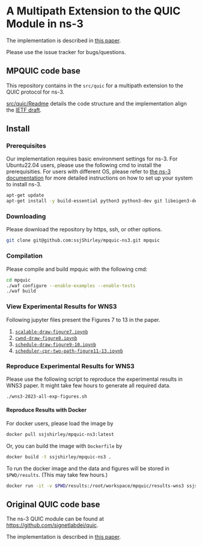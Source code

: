 
A Multipath Extension to the QUIC Module in ns-3
================================

The implementation is described in [this paper](https://dl.acm.org/doi/10.1145/3592149.3592803).

Please use the issue tracker for bugs/questions.

## MPQUIC code base
This repository contains in the `src/quic` for a multipath extension to the QUIC protocol for ns-3.

[src/quic/Readme](https://github.com/ssjShirley/mpquic-ns3/blob/mpquic-1.2/src/quic/README.md) details the code structure and the implementation align the [IETF draft](https://datatracker.ietf.org/doc/draft-ietf-quic-multipath/04/).


## Install

### Prerequisites ###

Our implementation requires basic environment settings for ns-3. For Ubuntu22.04 users, please use the following cmd to install the prerequisities. For users with different OS, please refer to [the ns-3 documentation](https://www.nsnam.org/documentation/) for more detailed instructions on how to set up your system to install ns-3.

```bash
apt-get update 
apt-get install -y build-essential python3 python3-dev git libeigen3-dev python3-pandas python3-numpy python3-matplotlib font-manager
```

### Downloading ####

Please download the repository by https, ssh, or other options.

```bash
git clone git@github.com:ssjShirley/mpquic-ns3.git mpquic
```

### Compilation ###

Please compile and build mpquic with the following cmd:

```bash
cd mpquic
./waf configure --enable-examples --enable-tests
./waf build
```

### View Experimental Results for WNS3 ###

Following jupyter files present the Figures 7 to 13 in the paper.

1. [`scalable-draw-figure7.ipynb`](https://github.com/ssjShirley/mpquic-ns3/blob/mpquic-1.2/wns3-draw-figures/scalable-draw-figure7.ipynb)
2. [`cwnd-draw-figure8.ipynb`](https://github.com/ssjShirley/mpquic-ns3/blob/mpquic-1.2/wns3-draw-figures/cwnd-draw-figure8.ipynb)
3. [`schedule-draw-figure9-10.ipynb`](https://github.com/ssjShirley/mpquic-ns3/blob/mpquic-1.2/wns3-draw-figures/schedule-draw-figure9-10.ipynb)
4. [`scheduler-cpr-two-path-figure11-13.ipynb`](https://github.com/ssjShirley/mpquic-ns3/blob/mpquic-1.2/wns3-draw-figures/scheduler-cpr-two-path-figure11-13.ipynb)


### Reproduce Experimental Results for WNS3 ###

Please use the following script to reproduce the experimental results in WNS3 paper. It might take few hours to generate all required data.
```bash
./wns3-2023-all-exp-figures.sh
```


#### Reproduce Results with Docker ####

For docker users, please load the image by
```bash
docker pull ssjshirley/mpquic-ns3:latest
```

Or, you can build the image with `Dockerfile` by
```bash
docker build -t ssjshirley/mpquic-ns3 .
```

To run the docker image and the data and figures will be stored in `$PWD/results`. (This may take few hours.)
```bash
docker run -it -v $PWD/results:/root/workspace/mpquic/results-wns3 ssjshirley/mpquic-ns3:latest
```


## Original QUIC code base
The ns-3 QUIC module can be found at https://github.com/signetlabdei/quic.

The implementation is described in [this paper](https://arxiv.org/abs/1902.06121).
